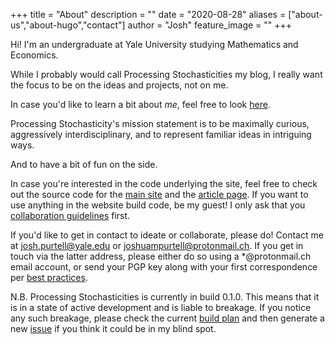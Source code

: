 +++
title = "About"
description = ""
date = "2020-08-28"
aliases = ["about-us","about-hugo","contact"]
author = "Josh"
feature_image = ""
+++

Hi! I'm an undergraduate at Yale University studying Mathematics and Economics. 

While I probably would call Processing Stochasticities my blog, I really want the focus to be on the ideas and projects, not on me.

In case you'd like to learn a bit about *me*, feel free to look [here](/hidden/about_hidden/). 

Processing Stochasticity's mission statement is to be maximally curious, aggressively interdisciplinary, and to represent familiar ideas in intriguing ways. 

And to have a bit of fun on the side.

In case you're interested in the code underlying the site, feel free to check out the source code for the [main site](http://localhost:1313/articles/) and the [article page](http://localhost:1313/articles/). If you want to use anything in the website build code, be my guest! I only ask that you [collaboration guidelines](/hidden/collaboration_guidelines_hidden/) first.

If you'd like to get in contact to ideate or collaborate, please do! Contact me at josh.purtell@yale.edu or joshuampurtell@protonmail.ch. If you get in touch via the latter address, please either do so using a *@protonmail.ch email account, or send your PGP key along with your first correspondence per [best practices](https://protonmail.com/support/knowledge-base/how-to-use-pgp/).

N.B. Processing Stochasticities is currently in build 0.1.0. This means that it is in a state of active development and is liable to breakage. If you notice any such breakage, please check the current [build plan](https://github.com/JoshuaPurtell/webpage/issues/1) and then generate a new [issue](https://github.com/JoshuaPurtell/webpage/issues) if you think it could be in my blind spot.





